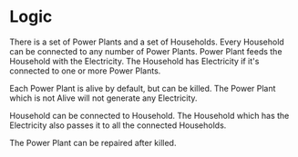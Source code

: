 
# Logic

There is a set of Power Plants and a set of Households. Every Household can be
connected to any number of Power Plants. Power Plant feeds the Household with the
Electricity. The Household has Electricity if it's connected to one or more
Power Plants.

Each Power Plant is alive by default, but can be killed. The Power Plant which
is not Alive will not generate any Electricity.

Household can be connected to Household. The Household which has the Electricity
also passes it to all the connected Households.

The Power Plant can be repaired after killed.


